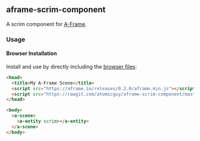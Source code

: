 ## aframe-scrim-component

A scrim component for [A-Frame](https://aframe.io).

<!-- ### Properties

| Property | Description | Default Value |
| -------- | ----------- | ------------- |
|          |             |               | -->

### Usage

#### Browser Installation

Install and use by directly including the [browser files](dist):

```html
<head>
  <title>My A-Frame Scene</title>
  <script src="https://aframe.io/releases/0.2.0/aframe.min.js"></script>
  <script src="https://rawgit.com/atomicguy/aframe-scrim-component/master/dist/aframe-scrim-component.min.js"></script>
</head>

<body>
  <a-scene>
    <a-entity scrim></a-entity>
  </a-scene>
</body>
```

<!-- #### NPM Installation

Install via NPM:

```bash
npm install aframe-example-component
```

Then register and use.

```js
require('aframe');
require('aframe-example-component');
``` -->
